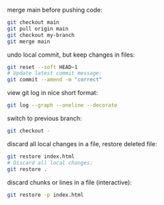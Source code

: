 merge main before pushing code:
```bash
git checkout main
git pull origin main
git checkout my-branch
git merge main
```

undo local commit, but keep changes in files:
```bash
git reset --soft HEAD~1
# Update latest commit message:
git commit --amend -m "correct"
```

view git log in nice short format:
```bash
git log --graph --oneline --decorate
```

switch to previous branch:
```bash
git checkout -
```

discard all local changes in a file, restore deleted file:
```bash
git restore index.html
# Discard all local changes:
git restore .
```

discard chunks or lines in a file (interactive):
```bash
git restore -p index.html
```